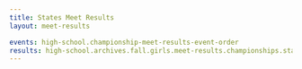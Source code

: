 ```yaml
---
title: States Meet Results
layout: meet-results

events: high-school.championship-meet-results-event-order
results: high-school.archives.fall.girls.meet-results.championships.states.event-results
---
```

